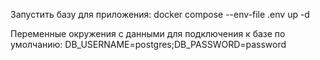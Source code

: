 Запустить базу для приложения:
docker compose --env-file .env up -d

Переменные окружения с данными для подключения к базе по умолчанию:
DB_USERNAME=postgres;DB_PASSWORD=password